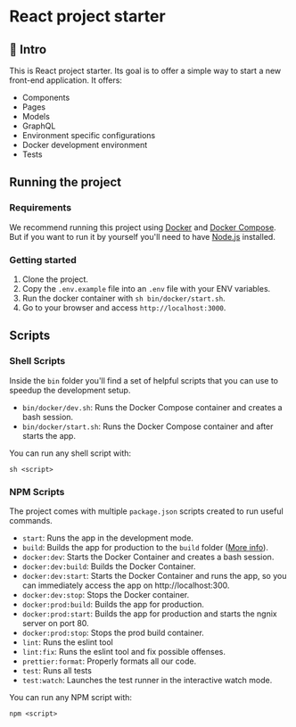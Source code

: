 # React project starter

## 👋 Intro

This is React project starter. Its goal is to offer a simple way to start a new front-end application. It offers:

- Components
- Pages
- Models
- GraphQL 
- Environment specific configurations
- Docker development environment
- Tests

## Running the project

### Requirements

We recommend running this project using [Docker](https://www.docker.com/) and [Docker Compose](https://docs.docker.com/compose/).  
But if you want to run it by yourself you'll need to have [Node.js](https://nodejs.org/en/download/) installed.

### Getting started
1. Clone the project.
2. Copy the `.env.example` file into an `.env` file with your ENV variables.
3. Run the docker container with `sh bin/docker/start.sh`.
4. Go to your browser and access `http://localhost:3000`.

## Scripts

### Shell Scripts
Inside the `bin` folder you'll find a set of helpful scripts that you can use to speedup the development setup.

- `bin/docker/dev.sh`: Runs the Docker Compose container and creates a bash session.
- `bin/docker/start.sh`: Runs the Docker Compose container and after starts the app.

You can run any shell script with: 
```shell
sh <script>
```

### NPM Scripts

The project comes with multiple `package.json` scripts created to run useful commands.

- `start`: Runs the app in the development mode.
- `build`: Builds the app for production to the `build` folder ([More info](https://facebook.github.io/create-react-app/docs/deployment)).
- `docker:dev`: Starts the Docker Container and creates a bash session.
- `docker:dev:build`: Builds the Docker Container.
- `docker:dev:start`: Starts the Docker Container and runs the app, so you can immediately access the app on http://localhost:300.
- `docker:dev:stop`: Stops the Docker container.
- `docker:prod:build`: Builds the app for production.
- `docker:prod:start`: Builds the app for production and starts the ngnix server on port 80.
- `docker:prod:stop`: Stops the prod build container.
- `lint`: Runs the eslint tool
- `lint:fix`: Runs the eslint tool and fix possible offenses.
- `prettier:format`: Properly formats all our code.
- `test`: Runs all tests
- `test:watch`: Launches the test runner in the interactive watch mode.

You can run any NPM script with: 
```shell
npm <script>
```
